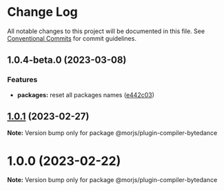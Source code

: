 # Change Log

All notable changes to this project will be documented in this file.
See [Conventional Commits](https://conventionalcommits.org) for commit guidelines.

## 1.0.4-beta.0 (2023-03-08)


### Features

* **packages:** reset all packages names ([e442c03](https://github.com/eleme/morjs/commit/e442c0375457c92ac0ee554f26cccf32f2bbf3c6))





## [1.0.1](https://github.com/eleme/morjs/compare/v1.0.0...v1.0.1) (2023-02-27)

**Note:** Version bump only for package @morjs/plugin-compiler-bytedance





# 1.0.0 (2023-02-22)

**Note:** Version bump only for package @morjs/plugin-compiler-bytedance
